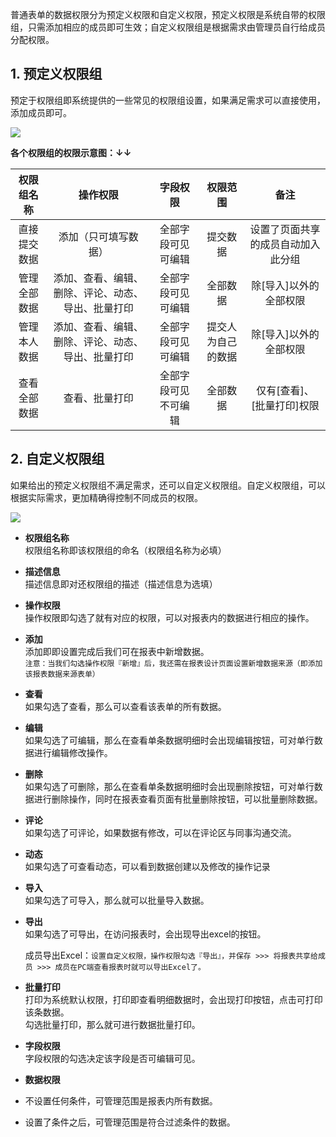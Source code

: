普通表单的数据权限分为预定义权限和自定义权限，预定义权限是系统自带的权限组，只需添加相应的成员即可生效；自定义权限组是根据需求由管理员自行给成员分配权限。

## 1. 预定义权限组
预定于权限组即系统提供的一些常见的权限组设置，如果满足需求可以直接使用，添加成员即可。

![](../img/8-4-1i1.png)


**各个权限组的权限示意图：↓↓**

| 权限组名称	| 操作权限 | 字段权限	 | 权限范围 | 备注 |
|    :-:    |    :-:   |   :-:   |   :-:   |  :-: |
|直接提交数据	|添加（只可填写数据）								|全部字段可见可编辑		|提交数据			|设置了页面共享的成员自动加入此分组	|
|管理全部数据	|添加、查看、编辑、删除、评论、动态、导出、批量打印	|全部字段可见可编辑		|全部数据			|除[导入]以外的全部权限				|
|管理本人数据	|添加、查看、编辑、删除、评论、动态、导出、批量打印	|全部字段可见可编辑		|提交人为自己的数据	|除[导入]以外的全部权限				|
|查看全部数据	|查看、批量打印										|全部字段可见不可编辑	|全部数据			|仅有[查看]、[批量打印]权限			|


## 2. 自定义权限组
如果给出的预定义权限组不满足需求，还可以自定义权限组。自定义权限组，可以根据实际需求，更加精确得控制不同成员的权限。

![](../img/8-4-1i2.png)

* **权限组名称**<br>权限组名称即该权限组的命名（权限组名称为必填）

* **描述信息**<br>描述信息即对还权限组的描述（描述信息为选填）

* **操作权限**<br>操作权限即勾选了就有对应的权限，可以对报表内的数据进行相应的操作。

 * **添加**<br>添加即即设置完成后我们可在报表中新增数据。<br>
`注意：当我们勾选操作权限『新增』后，我还需在报表设计页面设置新增数据来源（即添加该报表数据来源表单）`

 * **查看**<br/>如果勾选了查看，那么可以查看该表单的所有数据。

 * **编辑**<br>如果勾选了可编辑，那么在查看单条数据明细时会出现编辑按钮，可对单行数据进行编辑修改操作。

 * **删除**<br>如果勾选了可删除，那么在查看单条数据明细时会出现删除按钮，可对单行数据进行删除操作，同时在报表查看页面有批量删除按钮，可以批量删除数据。

 * **评论**<br>如果勾选了可评论，如果数据有修改，可以在评论区与同事沟通交流。
 
 * **动态**<br>如果勾选了可查看动态，可以看到数据创建以及修改的操作记录

 * **导入**<br>如果勾选了可导入，那么就可以批量导入数据。

 * **导出**<br>如果勾选了可导出，在访问报表时，会出现导出excel的按钮。
 
	成员导出Excel：`设置自定义权限，操作权限勾选『导出』，并保存 >>> 将报表共享给成员 >>> 成员在PC端查看报表时就可以导出Excel了。`

 * **批量打印**<br>打印为系统默认权限，打印即查看明细数据时，会出现打印按钮，点击可打印该条数据。<br>勾选批量打印，那么就可进行数据批量打印。

* **字段权限**<br>字段权限的勾选决定该字段是否可编辑可见。

* **数据权限**
 * 不设置任何条件，可管理范围是报表内所有数据。
 * 设置了条件之后，可管理范围是符合过滤条件的数据。